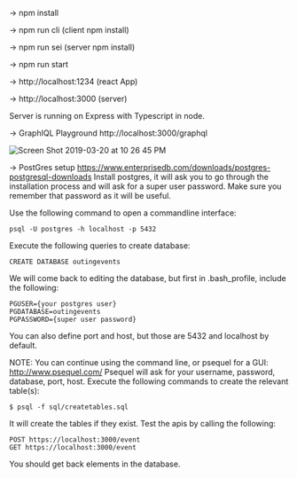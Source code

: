 -\> npm install

-\> npm run cli (client npm install)

-\> npm run sei (server npm install)

-\> npm run start

-\> http://localhost:1234 (react App)

-\> http://localhost:3000 (server)

Server is running on Express with Typescript in node.

-\> GraphIQL Playground http://localhost:3000/graphql

![Screen Shot 2019-03-20 at 10 26 45 PM](https://user-images.githubusercontent.com/5413258/54734798-79443400-4b5f-11e9-9a2c-ea25a4243485.png)

-> PostGres setup
https://www.enterprisedb.com/downloads/postgres-postgresql-downloads
Install postgres, it will ask you to go through the installation process and will ask for a super user password. Make sure you remember that password as it will be useful.

Use the following command to open a commandline interface:

```
psql -U postgres -h localhost -p 5432
```

Execute the following queries to create database:

```
CREATE DATABASE outingevents
```

We will come back to editing the database, but first in .bash_profile, include the following:

```
PGUSER={your postgres user}
PGDATABASE=outingevents
PGPASSWORD={super user password}
```

You can also define port and host, but those are 5432 and localhost by default.

NOTE: You can continue using the command line, or psequel for a GUI: http://www.psequel.com/
Psequel will ask for your username, password, database, port, host.
Execute the following commands to create the relevant table(s):

```
$ psql -f sql/createtables.sql
```

It will create the tables if they exist.
Test the apis by calling the following:

```
POST https://localhost:3000/event
GET https://localhost:3000/event
```

You should get back elements in the database.
